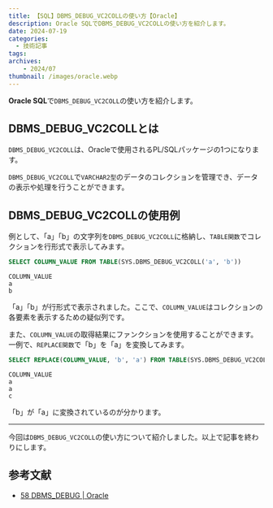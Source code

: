 ```yaml
---
title: 【SQL】DBMS_DEBUG_VC2COLLの使い方【Oracle】
description: Oracle SQLでDBMS_DEBUG_VC2COLLの使い方を紹介します。
date: 2024-07-19
categories: 
  - 技術記事
tags: 
archives:
    - 2024/07
thumbnail: /images/oracle.webp
---
```


**Oracle SQL**で`DBMS_DEBUG_VC2COLL`の使い方を紹介します。

<!--more-->

## DBMS_DEBUG_VC2COLLとは

`DBMS_DEBUG_VC2COLL`は、Oracleで使用されるPL/SQLパッケージの1つになります。

`DBMS_DEBUG_VC2COLL`で`VARCHAR2型`のデータのコレクションを管理でき、データの表示や処理を行うことができます。

## DBMS_DEBUG_VC2COLLの使用例

例として、「a」「b」の文字列を`DBMS_DEBUG_VC2COLL`に格納し、`TABLE関数`でコレクションを行形式で表示してみます。

```sql {lineNos="inline", name="test1.sql"}
SELECT COLUMN_VALUE FROM TABLE(SYS.DBMS_DEBUG_VC2COLL('a', 'b'))
```

```plaintext {lineNos="inline", name="実行結果"}
COLUMN_VALUE
a
b
```

「a」「b」が行形式で表示されました。ここで、`COLUMN_VALUE`はコレクションの各要素を表示するための疑似列です。

また、`COLUMN_VALUE`の取得結果にファンクションを使用することができます。一例で、`REPLACE関数`で「b」を「a」を変換してみます。

```sql {lineNos="inline", name="test2.sql"}
SELECT REPLACE(COLUMN_VALUE, 'b', 'a') FROM TABLE(SYS.DBMS_DEBUG_VC2COLL('a', 'b', 'c'))
```

```plaintext {lineNos="inline", name="実行結果"}
COLUMN_VALUE
a
a
c
```

「b」が「a」に変換されているのが分かります。

* * *

今回は`DBMS_DEBUG_VC2COLL`の使い方について紹介しました。以上で記事を終わりにします。

## 参考文献

* [58 DBMS_DEBUG | Oracle](https://docs.oracle.com/cd/F19136_01/arpls/DBMS_DEBUG.html)

